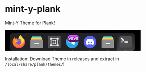 # mint-y-plank
Mint-Y Theme for Plank!

![Screenshot!](./screenshots/screenshot.png)

Installation:
Download Theme in releases and extract in ```/local/share/plank/themes/```!
